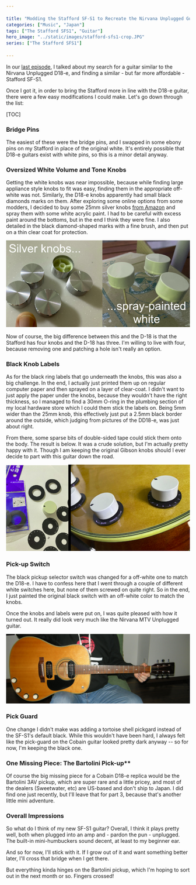 ```yaml
---

title: "Modding the Stafford SF-S1 to Recreate the Nirvana Unplugged Guitar"
categories: ["Music", "Japan"]
tags: ["The Stafford SFS1", "Guitar"]
hero_image: "../static/images/stafford-sfs1-crop.JPG"
series: ["The Stafford SFS1"]

---
```


In our [last episode](/posts/20240224-stafford-sfs1.html), I talked about my search for a guitar similar to the Nirvana Unplugged D18-e, and finding a similar - but far more affordable - Stafford SF-S1. 

Once I got it, in order to bring the Stafford more in line with the D18-e guitar, there were a few easy modifications I could make. Let's go down through the list:

[TOC]


### Bridge Pins

The easiest of these were the bridge pins, and I swapped in some ebony pins on my Stafford in place of the original white. It's entirely possible that D18-e guitars exist with white pins, so this is a minor detail anyway.

### Oversized White Volume and Tone Knobs

Getting the white knobs was near impossible, because while finding large appliance style knobs to fit was easy, finding them in the appropriate off-white was not. Similarly, the D18-e knobs apparently had small black diamonds marks on them. After exploring some online options from some modders, I decided to buy some 25mm silver knobs [from Amazon](https://www.amazon.co.jp/dp/B081T3X38F) and spray them with some white acrylic paint. I had to be careful with excess paint around the bottoms, but in the end I think they were fine. I also detailed in the black diamond-shaped marks with a fine brush, and then put on a thin clear coat for protection. 

![painting silver knobs white](/static/images/painted-knobs.png)

Now of course, the big difference between this and the D-18 is that the Stafford has four knobs and the D-18 has three. I'm willing to live with four, because removing one and patching a hole isn't really an option. 

### Black Knob Labels

As for the black ring labels that go underneath the knobs, this was also a big challenge. In the end, I actually just printed them up on regular computer paper and then sprayed on a layer of clear-coat. I didn't want to just apply the paper under the knobs, because they wouldn't have the right thickness, so I managed to find a 30mm O-ring in the plumbing section of my local hardware store which I could them stick the labels on. Being 5mm wider than the 25mm knob, this effectively just put a 2.5mm black border around the outside, which judging from pictures of the DD18-e, was just about right. 

From there, some sparse bits of double-sided tape could stick them onto the body. The result is below. It was a crude solution, but I'm actually pretty happy with it. Though I am keeping the original Gibson knobs should I ever decide to part with this guitar down the road.  

![bass treble and volume labels](/static/images/knobs-labels-2.png)

### Pick-up Switch

The black pickup selector switch was changed for a off-white one to match the D18-e. I have to confess here that I went through a couple of different white switches here, but none of them screwed on quite right. So in the end, I just painted the original black switch with an off-white color to match the knobs.

Once the knobs and labels were put on, I was quite pleased with how it turned out. It really did look very much like the Nirvana MTV Unplugged guitar.   
  
![Stafford SF-S1 modded](/static/images/Stafford-SF-S1-N-Guitar-sm.JPG)

### Pick Guard

One change I didn't make was adding a tortoise shell pickgard instead of the SF-S1's default black. While this wouldn't have been hard, I always felt like the pick-guard on the Cobain guitar looked pretty dark anyway -- so for now, I'm keeping the black one. 

### One Missing Piece: The Bartolini Pick-up**

Of course the big missing piece for a Cobain D18-e replica would be the Bartolini 3AV pickup, which are super rare and a little pricey, and most of the dealers (Sweetwater, etc) are US-based and don't ship to Japan. I did find one just recently, but I'll leave that for part 3, because that's another little mini adventure. 

### Overall Impressions 

So what do I think of my new SF-S1 guitar? Overall, I think it plays pretty well, both when plugged into an amp and - pardon the pun - unplugged. The built-in mini-humbuckers sound decent, at least to my beginner ear. 

And so for now, I'll stick with it. If I grow out of it and want something better later, I'll cross that bridge when I get there. 

But everything kinda hinges on the Bartolini pickup, which I'm hoping to sort out in the next month or so. Fingers crossed!
